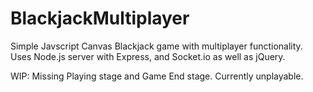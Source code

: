# BlackjackMultiplayer
Simple Javscript Canvas Blackjack game with multiplayer functionality. Uses Node.js server with Express, and Socket.io as well as jQuery.

WIP: Missing Playing stage and Game End stage. Currently unplayable.
